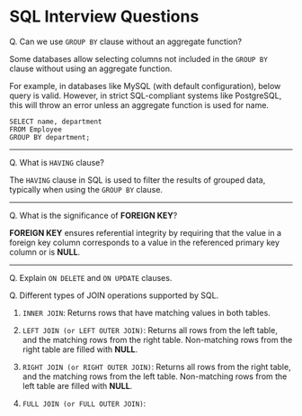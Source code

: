 # SQL Interview Questions

Q. Can we use `GROUP BY` clause without an aggregate function?

Some databases allow selecting columns not included in the `GROUP BY` clause without using an aggregate function. 

For example, in databases like MySQL (with default configuration), below query is valid. However, in strict SQL-compliant systems like PostgreSQL, this will throw an error unless an aggregate function is used for name.

```
SELECT name, department
FROM Employee
GROUP BY department;
```

---

Q. What is `HAVING` clause?

The `HAVING` clause in SQL is used to filter the results of grouped data, typically when using the `GROUP BY` clause. 

---

Q. What is the significance of **FOREIGN KEY**?

**FOREIGN KEY** ensures referential integrity by requiring that the value in a foreign key column corresponds to a value in the referenced primary key column or is **NULL**.

---

Q. Explain `ON DELETE` and `ON UPDATE` clauses. 

Q. Different types of JOIN operations supported by SQL.

1. `INNER JOIN`: Returns rows that have matching values in both tables.

2. `LEFT JOIN (or LEFT OUTER JOIN)`: Returns all rows from the left table, and the matching rows from the right table. Non-matching rows from the right table are filled with **NULL**.

3. `RIGHT JOIN (or RIGHT OUTER JOIN)`: Returns all rows from the right table, and the matching rows from the left table. Non-matching rows from the left table are filled with **NULL**.

4. `FULL JOIN (or FULL OUTER JOIN)`: 

